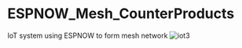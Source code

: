 # ESPNOW_Mesh_CounterProducts
IoT system using ESPNOW to form mesh network
![iot3](https://github.com/kimnhuthoang/ESPNOW_Mesh_CounterProducts/assets/94977540/34cddc33-a470-492f-be08-cf8cf42dbae9)

